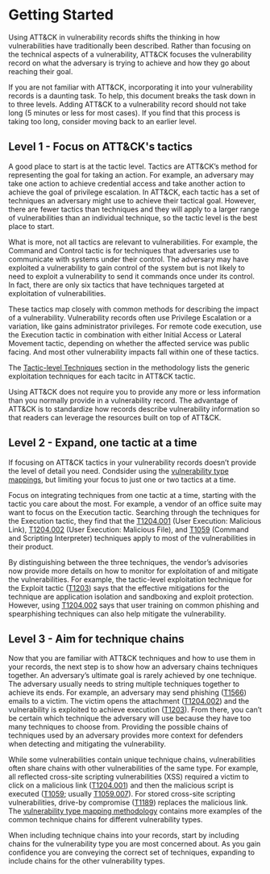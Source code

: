 # Getting Started
Using ATT&CK in vulnerability records shifts the thinking in how vulnerabilities have traditionally been described.  Rather than focusing on the technical aspects of a vulnerability, ATT&CK focuses the vulnerability record on what the adversary is trying to achieve and how they go about reaching their goal.

If you are not familiar with ATT&CK, incorporating it into your vulnerability records is a daunting task.  To help, this document breaks the task down in to three levels.  Adding ATT&CK to a vulnerability record should not take long (5 minutes or less for most cases). If you find that this process is taking too long, consider moving back to an earlier level.

## Level 1 - Focus on ATT&CK's tactics
A good place to start is at the tactic level.  Tactics are ATT&CK’s method for representing the goal for taking an action.  For example, an adversary may take one action to achieve credential access and take another action to achieve the goal of privilege escalation.  In ATT&CK, each tactic has a set of techniques an adversary might use to achieve their tactical goal.  However, there are fewer tactics than techniques and they will apply to a larger range of vulnerabilities than an individual technique, so the tactic level is the best place to start.

What is more, not all tactics are relevant to vulnerabilities.  For example, the Command and Control tactic is for techniques that adversaries use to communicate with systems under their control.  The adversary may have exploited a vulnerability to gain control of the system but is not likely to need to exploit a vulnerability to send it commands once under its control.  In fact, there are only six tactics that have techniques targeted at exploitation of vulnerabilities. 

These tactics map closely with common methods for describing the impact of a vulnerability.  Vulnerability records often use Privilege Escalation or a variation, like gains administrator privileges.  For remote code execution, use the Execution tactic in combination with either Initial Access or Lateral Movement tactic, depending on whether the affected service was public facing.  And most other vulnerability impacts fall within one of these tactics. 

The [Tactic-level Techniques](methodology.md#tactic-level-techniques) section in the methodology lists the generic exploitation techniques for each tacitc in ATT&CK tactic. 

Using ATT&CK does not require you to provide any more or less information than you normally provide in a vulnerability record.  The advantage of ATT&CK is to standardize how records describe vulnerability information so that readers can leverage the resources built on top of ATT&CK.

## Level 2 - Expand, one tactic at a time

If focusing on ATT&CK tactics in your vulnerability records doesn’t provide the level of detail you need. Condsider using the [vulnerability type mappings](methodology.md#vulnerability-type-mappings), but limiting your focus to just one or two tactics at a time. 

Focus on integrating techniques from one tactic at a time, starting with the tactic you care about the most.  For example, a vendor of an office suite may want to focus on the Execution tactic.  Searching through the techniques for the Execution tactic, they find that the [T1204.001](https://attack.mitre.org/techniques/T1204/001) (User Execution: Malicious Link), [T1204.002](https://attack.mitre.org/techniques/T1204/002) (User Execution: Malicious File), and [T1059](https://attack.mitre.org/techniques/T1059) (Command and Scripting Interpreter) techniques apply to most of the vulnerabilities in their product.  

By distinguishing between the three techniques, the vendor’s advisories now provide more details on how to monitor for exploitation of and mitigate the vulnerabilities.  For example, the tactic-level exploitation technique for the Exploit tactic ([T1203](https://attack.mitre.org/techniques/T1203)) says that the effective mitigations for the technique are application isolation and sandboxing and exploit protection.  However, using [T1204.002](https://attack.mitre.org/techniques/T1204/002) says that user training on common phishing and spearphishing techniques can also help mitigate the vulnerability.

## Level 3 - Aim for technique chains

Now that you are familiar with ATT&CK techniques and how to use them in your records, the next step is to show how an adversary chains techniques together.  An adversary’s ultimate goal is rarely achieved by one technique.  The adversary usually needs to string multiple techniques together to achieve its ends.  For example, an adversary may send phishing ([T1566](https://attack.mitre.org/techniques/T1566)) emails to a victim.  The victim opens the attachment ([T1204.002](https://attack.mitre.org/techniques/T1204/002)) and the vulnerability is exploited to achieve execution ([T1203](https://attack.mitre.org/techniques/T1203)).  From there, you can’t be certain which technique the adversary will use because they have too many techniques to choose from.  Providing the possible chains of techniques used by an adversary provides more context for defenders when detecting and mitigating the vulnerability.

While some vulnerabilities contain unique technique chains, vulnerabilities often share chains with other vulnerabilities of the same type.  For example, all reflected cross-site scripting vulnerabilities (XSS) required a victim to click on a malicious link ([T1204.001](https://attack.mitre.org/techniques/T1204/001)) and then the malicious script is executed ([T1059](https://attack.mitre.org/techniques/T1059); usually [T1059.007](https://attack.mitre.org/techniques/T1059/007)).  For stored cross-site scripting vulnerabilities, drive-by compromise ([T1189](https://attack.mitre.org/techniques/T1189)) replaces the malicious link.  The [vulnerability type mapping methodology](/methodology.md#vulnerability-type-mappings) contains more examples of the common technique chains for different vulnerability types. 

When including technique chains into your records, start by including chains for the vulnerability type you are most concerned about.  As you gain confidence you are conveying the correct set of techniques, expanding to include chains for the other vulnerability types. 

